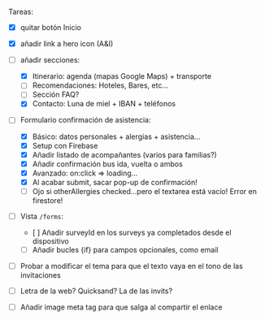 Tareas:

- [x] quitar botón Inicio
- [x] añadir link a hero icon (A&I)
- [ ] añadir secciones:

  - [x] Itinerario: agenda (mapas Google Maps) + transporte
  - [ ] Recomendaciones: Hoteles, Bares, etc...
  - [ ] Sección FAQ?
  - [x] Contacto: Luna de miel + IBAN + teléfonos

- [ ] Formulario confirmación de asistencia:

  - [x] Básico: datos personales + alergias + asistencia...
  - [x] Setup con Firebase
  - [x] Añadir listado de acompañantes (varios para familias?)
  - [x] Añadir confirmación bus ida, vuelta o ambos
  - [x] Avanzado: on:click => loading...
  - [x] Al acabar submit, sacar pop-up de confirmación!
  - [ ] Ojo si otherAllergies checked...pero el textarea está vacío! Error en firestore!

- [ ] Vista `/forms`:

  - [ ] Añadir surveyId en los surveys ya completados desde el dispositivo
  - [ ] Añadir bucles {if} para campos opcionales, como email

- [ ] Probar a modificar el tema para que el texto vaya en el tono de las invitaciones
- [ ] Letra de la web? Quicksand? La de las invits?
- [ ] Añadir image meta tag para que salga al compartir el enlace
